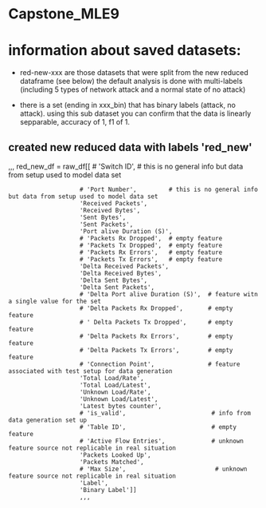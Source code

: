 Capstone_MLE9
==============================

# information about saved datasets:

- red-new-xxx are those datasets that were split from the new reduced dataframe (see below)
the default analysis is done with multi-labels (including 5 types of network attack and a normal state of no attack)

- there is a set (ending in xxx_bin) that has binary labels (attack, no attack).  using this sub dataset you can confirm that the data is linearly sepparable, accuracy of 1, f1 of 1.


## created new reduced data with labels 'red_new'
,,,
red_new_df = 
             raw_df[[   # 'Switch ID',           # this is no general info but data from setup used to model data set

                        # 'Port Number',         # this is no general info but data from setup used to model data set
                        'Received Packets', 
                        'Received Bytes', 
                        'Sent Bytes', 
                        'Sent Packets', 
                        'Port alive Duration (S)',
                        # 'Packets Rx Dropped',  # empty feature
                        # 'Packets Tx Dropped',  # empty feature
                        # 'Packets Rx Errors',   # empty feature
                        # 'Packets Tx Errors',   # empty feature
                        'Delta Received Packets', 
                        'Delta Received Bytes',
                        'Delta Sent Bytes', 
                        'Delta Sent Packets',
                        # 'Delta Port alive Duration (S)',  # feature witn a single value for the set 
                        # 'Delta Packets Rx Dropped',       # empty feature
                        # ' Delta Packets Tx Dropped',      # empty feature
                        # 'Delta Packets Rx Errors',        # empty feature
                        # 'Delta Packets Tx Errors',        # empty feature
                        # 'Connection Point',               # feature associated with test setup for data generation
                        'Total Load/Rate',
                        'Total Load/Latest', 
                        'Unknown Load/Rate', 
                        'Unknown Load/Latest',
                        'Latest bytes counter', 
                        # 'is_valid',                        # info from data generation set up
                        # 'Table ID',                        # empty feature
                        # 'Active Flow Entries',             # unknown feature source not replicable in real situation
                        'Packets Looked Up', 
                        'Packets Matched', 
                        # 'Max Size',                         # unknown feature source not replicable in real situation
                        'Label',
                        'Binary Label']]
                        ,,,



                      